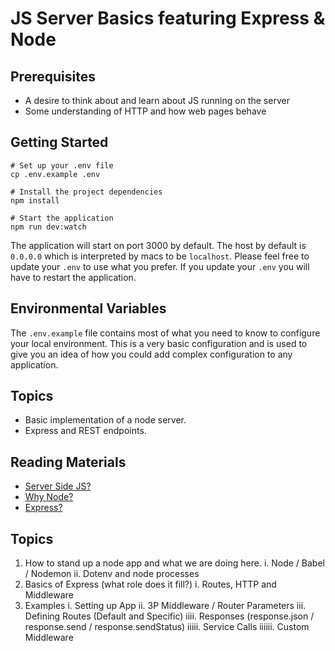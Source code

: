 # JS Server Basics featuring Express & Node

## Prerequisites
- A desire to think about and learn about JS running on the server
- Some understanding of HTTP and how web pages behave

## Getting Started

```
# Set up your .env file
cp .env.example .env

# Install the project dependencies
npm install

# Start the application
npm run dev:watch
```

The application will start on port 3000 by default. The host by default is `0.0.0.0` which is interpreted by macs to be `localhost`. Please
feel free to update your `.env` to use what you prefer. If you update your `.env` you will have to restart the application.

## Environmental Variables

The `.env.example` file contains most of what you need to know to configure your local environment. This is a very basic configuration
and is used to give you an idea of how you could add complex configuration to any application.

## Topics

- Basic implementation of a node server. 
- Express and REST endpoints. 

## Reading Materials
* [Server Side JS?](http://www.zdnet.com/article/javascript-explodes-on-the-server-side-with-the-growth-of-node-js/)
* [Why Node?](https://www.toptal.com/nodejs/why-the-hell-would-i-use-node-js)
* [Express?](https://expressjs.com/)

## Topics
1. How to stand up a node app and what we are doing here.
    i. Node / Babel / Nodemon
    ii. Dotenv and node processes
2. Basics of Express (what role does it fill?)
    i. Routes, HTTP and Middleware
3. Examples
    i. Setting up App
    ii. 3P Middleware / Router Parameters
    iii. Defining Routes (Default and Specific)
    iiii. Responses (response.json / response.send / response.sendStatus)
    iiiii. Service Calls
    iiiiii. Custom Middleware